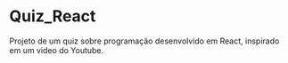 # Quiz_React
Projeto de um quiz sobre programação desenvolvido em React, inspirado em um video do Youtube.

